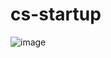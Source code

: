 # cs-startup

![image](https://user-images.githubusercontent.com/1501327/183580326-0fb67b65-1ad0-463b-a087-0e74461cc320.png)
